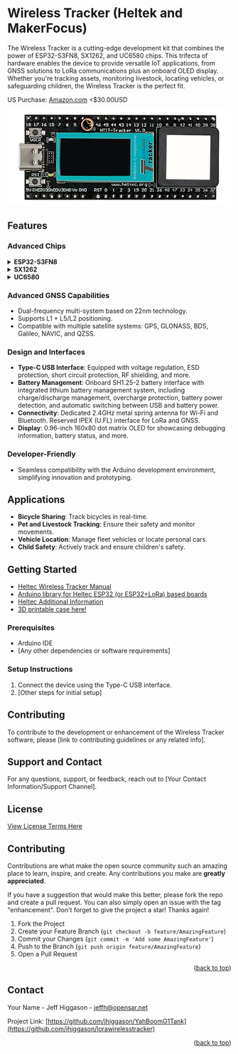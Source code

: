 # Wireless Tracker (Heltek and MakerFocus)

The Wireless Tracker is a cutting-edge development kit that combines the power of ESP32-S3FN8, SX1262, and UC6580 chips. This trifecta of hardware enables the device to provide versatile IoT applications, from GNSS solutions to LoRa communications plus an onboard OLED display. Whether you're tracking assets, monitoring livestock, locating vehicles, or safeguarding children, the Wireless Tracker is the perfect fit.

US Purchase: [Amazon.com](https://www.amazon.com/MakerFocus-Integrate-Bluetooth-Development-Intelligent/dp/B0CG1GG1LQ/ref=sr_1_1?crid=1SBXCY6AJ0AAO&keywords=makerfocus+tracker&qid=1696472127&sprefix=makerfocus+tracker%2Caps%2C148&sr=8-1) <$30.00USD

![Image of Wireless Tracker](/githubstuff/heltectrackerimg.png)

## Features

### Advanced Chips

<details>
  <summary><b>ESP32-S3FN8</b></summary>

  - **Connectivity**: The ESP32-S3FN8 supports both Wi-Fi and Bluetooth connectivity, allowing for versatile wireless communication.
  
  - **GPIO Pins**: There are 9 GPIO pins available for various functions:
    - `21 (GPIO)`
    - `26 (GPIO/SerialSPI)`
    - `4`
    - `5`
    - `6 (GPIO, ADC/DAC)`
    - `7 (GPIO, ADC/DAC)`
    - `15 (GPIO, ADC/DAC, SerialSPI)`
    - `16 (GPIO, ADC/DAC, SerialSPI)`
    - `17 (GPIO, ADC/DAC, SerialSPI)`
</details>

<details>
  <summary><b>SX1262</b></summary>

  - **LoRa Communication**: The SX1262 module facilitates long-range (LoRa) communication. LoRa is a spread spectrum modulation technique derived from chirp spread spectrum (CSS) technology, allowing for long-range communication with low power consumption.
</details>

<details>
  <summary><b>UC6580</b></summary>

  - **GNSS Solutions**: The UC6580 provides fast Global Navigation Satellite System (GNSS) solutions. This allows for high-precision tracking, making it suitable for applications where precise location tracking is crucial.
</details>

### Advanced GNSS Capabilities

- Dual-frequency multi-system based on 22nm technology.
- Supports L1 + L5/L2 positioning.
- Compatible with multiple satellite systems: GPS, GLONASS, BDS, Galileo, NAVIC, and QZSS.

### Design and Interfaces

- **Type-C USB Interface**: Equipped with voltage regulation, ESD protection, short circuit protection, RF shielding, and more.
- **Battery Management**: Onboard SH1.25-2 battery interface with integrated lithium battery management system, including charge/discharge management, overcharge protection, battery power detection, and automatic switching between USB and battery power.
- **Connectivity**: Dedicated 2.4GHz metal spring antenna for Wi-Fi and Bluetooth. Reserved IPEX (U.FL) interface for LoRa and GNSS.
- **Display**: 0.96-inch 160x80 dot matrix OLED for showcasing debugging information, battery status, and more.

### Developer-Friendly

- Seamless compatibility with the Arduino development environment, simplifying innovation and prototyping.

## Applications

- **Bicycle Sharing**: Track bicycles in real-time.
- **Pet and Livestock Tracking**: Ensure their safety and monitor movements.
- **Vehicle Location**: Manage fleet vehicles or locate personal cars.
- **Child Safety**: Actively track and ensure children's safety.

## Getting Started

- [Heltec Wireless Tracker Manual](/manual/heltecwirelesstrackermanual.markdown)
- [Arduino library for Heltec ESP32 (or ESP32+LoRa) based boards](https://github.com/HelTecAutomation/Heltec_ESP32)
- [Heltec Additional Information](https://docs.heltec.cn/en/node/esp32/wireless_tracker/index.html)
- [3D printable case here!](/3D%20Printed%20Case/README.md)

### Prerequisites

- Arduino IDE
- [Any other dependencies or software requirements]

### Setup Instructions

1. Connect the device using the Type-C USB interface.
2. [Other steps for initial setup]

## Contributing

To contribute to the development or enhancement of the Wireless Tracker software, please [link to contributing guidelines or any related info].

## Support and Contact

For any questions, support, or feedback, reach out to [Your Contact Information/Support Channel].

## License

[View License Terms Here](/LICENSE)

<!-- CONTRIBUTING -->
## Contributing

Contributions are what make the open source community such an amazing place to learn, inspire, and create. Any contributions you make are **greatly appreciated**.

If you have a suggestion that would make this better, please fork the repo and create a pull request. You can also simply open an issue with the tag "enhancement".
Don't forget to give the project a star! Thanks again!

1. Fork the Project
2. Create your Feature Branch (`git checkout -b feature/AmazingFeature`)
3. Commit your Changes (`git commit -m 'Add some AmazingFeature'`)
4. Push to the Branch (`git push origin feature/AmazingFeature`)
5. Open a Pull Request

<p align="right">(<a href="#readme-top">back to top</a>)</p>


<!-- CONTACT -->
## Contact

Your Name - Jeff Higgason - jeffh@opensar.net

Project Link: [https://github.com/jhiggason/YahBoomG1Tank](https://github.com/jhiggason/lorawirelesstracker)

<p align="right">(<a href="#readme-top">back to top</a>)</p>
